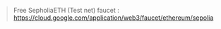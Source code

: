 > Free SepholiaETH (Test net) faucet : https://cloud.google.com/application/web3/faucet/ethereum/sepolia
